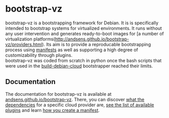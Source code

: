 bootstrap-vz
===========================================

bootstrap-vz is a bootstrapping framework for Debian.
It is is specifically intended to bootstrap systems for virtualized environments.
It runs without any user intervention and generates ready-to-boot images for
[a number of virtualization platforms(http://andsens.github.io/bootstrap-vz/providers.html).
Its aim is to provide a reproducable bootstrapping process using <a href="manifest.html">manifests</a>
as well as supporting a high degree of customizability through plugins.<br/>
bootstrap-vz was coded from scratch in python once the bash scripts that were used in the
[build-debian-cloud](https://github.com/andsens/build-debian-cloud) bootstrapper reached their
limits.

Documentation
-------------
The documentation for bootstrap-vz is available
at [andsens.github.io/bootstrap-vz](http://andsens.github.io/bootstrap-vz).
There, you can discover [what the dependencies](http://andsens.github.io/bootstrap-vz/#dependencies)
for a specific cloud provider are, [see the list of available plugins](http://andsens.github.io/bootstrap-vz/plugins.html)
and learn [how you create a manifest](http://andsens.github.io/bootstrap-vz/manifest.html).
